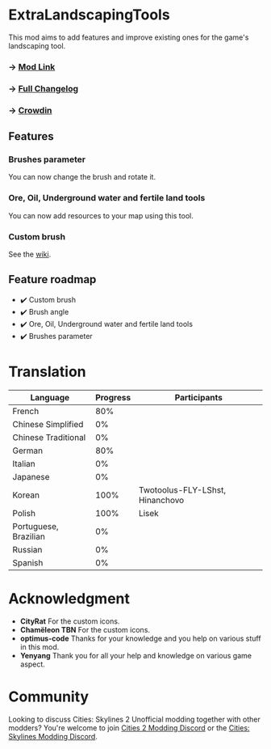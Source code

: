 # ExtraLandscapingTools
This mod aims to add features and improve existing ones for the game's landscaping tool.

### -> [Mod Link](https://mods.paradoxplaza.com/mods/75728/Windows)
### -> [Full Changelog](https://github.com/AlphaGaming7780/ExtraLandscapingTools/blob/main/CHANGELOG.md)
### -> [Crowdin](https://crowdin.com/project/extralandscapingtools)

## Features
### Brushes parameter
You can now change the brush and rotate it.
### Ore, Oil, Underground water and fertile land tools
You can now add resources to your map using this tool.
### Custom brush
See the [wiki](https://github.com/AlphaGaming7780/ExtraLandscapingTools/wiki).

## Feature roadmap
<!-- - ✔️ Translation support -->
* ✔️ Custom brush
* ✔️ Brush angle
* ✔️ Ore, Oil, Underground water and fertile land tools
* ✔️ Brushes parameter

# Translation
| Language				| Progress	| Participants |
| --------------------- | ---------	| ------------ |
| French				| 80%		| |
| Chinese Simplified	| 0%		| |
| Chinese Traditional	| 0%		| |
| German				| 80%		| |
| Italian				| 0%		| |
| Japanese				| 0%		| |
| Korean				| 100%		| Twotoolus-FLY-LShst, Hinanchovo |
| Polish				| 100%		| Lisek |
| Portuguese, Brazilian | 0%		| |
| Russian				| 0%		| |
| Spanish				| 0%		| |

# Acknowledgment
* **CityRat** For the custom icons.
* **Chamëleon TBN** For the custom icons.
* **optimus-code** Thanks for your knowledge and you help on various stuff in this mod.
* **Yenyang** Thank you for all your help and knowledge on various game aspect.

# Community
Looking to discuss Cities: Skylines 2 Unofficial modding together with other modders? You're welcome to join [Cities 2 Modding Discord](https://discord.gg/vd7HXnpPJf) or the [Cities: Skylines Modding Discord](https://discord.gg/27CVdGFA47).
